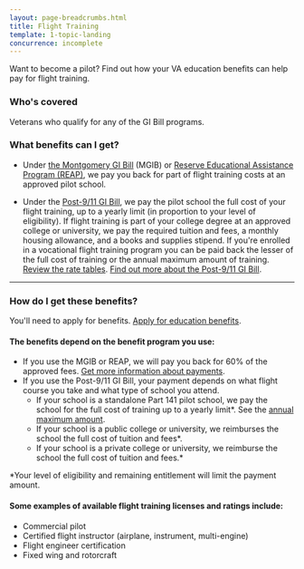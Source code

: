 ```yaml
---
layout: page-breadcrumbs.html
title: Flight Training
template: 1-topic-landing
concurrence: incomplete
---
```


Want to become a pilot? Find out how your VA education benefits can help pay for flight training.

<div class="call-out" markdown="1">

### Who's covered

Veterans who qualify for any of the GI Bill programs.
</div>

### What benefits can I get? 

- Under [the Montgomery GI Bill](/education/gi-bill/montgomery-active-duty/) (MGIB) or [Reserve Educational Assistance Program (REAP)](/education/other-educational-assistance-programs/reap/), we pay you back for part of flight training costs at an approved pilot school. 

- Under the [Post-9/11 GI Bill](/education/gi-bill/post-9-11/), we pay the pilot school the full cost of your flight training, up to a yearly limit (in proportion to your level of eligibility). If flight training is part of your college degree at an approved college or university, we pay the required tuition and fees, a monthly housing allowance, and a books and supplies stipend. If you're enrolled in a vocational flight training program you can be paid back the lesser of the full cost of training or the annual maximum amount of training. [Review the rate tables](http://www.benefits.va.gov/gibill/resources/benefits_resources/rate_tables.asp). [Find out more about the Post-9/11 GI Bill](/education/gi-bill/post-9-11/).

------

### How do I get these benefits? 

You'll need to apply for benefits. [Apply for education benefits](/education/apply-for-education-benefits/).

#### The benefits depend on the benefit program you use:

- If you use the MGIB or REAP, we will pay you back for 60% of the approved fees. [Get more information about payments](http://www.benefits.va.gov/gibill/resources/benefits_resources/rate_tables.asp).
- If you use the Post-9/11 GI Bill, your payment depends on what flight course you take and what type of school you attend.
    - If your school is a standalone Part 141 pilot school, we pay the school for the full cost of training up to a yearly limit*. See the [annual maximum amount](http://www.benefits.va.gov/gibill/resources/benefits_resources/rate_tables.asp).
    - If your school is a public college or university, we reimburses the school the full cost of tuition and fees*. 
    - If your school is a private college or university, we reimburse the school the full cost of tuition and fees.*

*Your level of eligibility and remaining entitlement will limit the payment amount.

#### Some examples of available flight training licenses and ratings include:

- Commercial pilot
- Certified flight instructor (airplane, instrument, multi-engine)
- Flight engineer certification
- Fixed wing and rotorcraft


